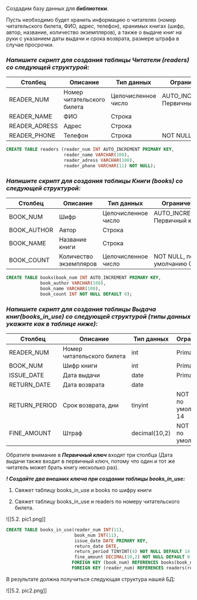 
Создадим базу данных для _**библиотеки**_.

Пусть необходимо будет хранить информацию о читателях (номер читательского билета, ФИО, адрес, телефон), хранимых книгах (шифр, автор, название, количество экземпляров), а также о выдаче книг на руки с указанием даты выдачи и срока возврата, размере штрафа в случае просрочки.




### _**Напишите скрипт для создания таблицы Читатели (readers) со следующей структурой:**_

|Столбец|Описание|Тип данных|Ограничения|
|---|---|---|---|
|READER_NUM|Номер читательского билета|Целочисленное число|AUTO_INCREMENT, Первичный ключ|
|READER_NAME|ФИО|Строка||
|READER_ADRESS|Адрес|Строка||
|READER_PHONE|Телефон|Строка|NOT NULL|


```sql
CREATE TABLE readers (reader_num INT AUTO_INCREMENT PRIMARY KEY,
                      reader_name VARCHAR(100),
                      reader_adress VARCHAR(100),
                      reader_phone VARCHAR(11) NOT NULL);
```




### _**Напишите скрипт для создания таблицы Книги (books) со следующей структурой:**_

|Столбец|Описание|Тип данных|Ограничения|
|---|---|---|---|
|BOOK_NUM|Шифр|Целочисленное число|AUTO_INCREMENT, Первичный ключ|
|BOOK_AUTHOR|Автор|Строка||
|BOOK_NAME|Название книги|Строка||
|BOOK_COUNT|Количество экземпляров|Целочисленное число|NOT NULL, по умолчанию 0|


```sql
CREATE TABLE books(book_num INT AUTO_INCREMENT PRIMARY KEY,
             book_author VARCHAR(100),
             book_name VARCHAR(100),
             book_count INT NOT NULL DEFAULT 0);
```





### _**Напишите скрипт для создания таблицы Выдача книг(books_in_use) со следующей структурой (типы данных укажите как в таблице ниже):**_

|Столбец|Описание|Тип данных|Ограничения|
|---|---|---|---|
|READER_NUM|Номер читательского билета|int|Primary key|
|BOOK_NUM|Шифр книги|int|Primary key|
|ISSUE_DATE|Дата выдачи|date|Primary key|
|RETURN_DATE|Дата возврата|date||
|RETURN_PERIOD|Срок возврата, дни|tinyint|NOT NULL, по умолчанию 14|
|FINE_AMOUNT|Штраф|decimal(10,2)|NOT NULL, по умолчанию 0|

Обратите внимание в _**Первичный ключ**_ входят три столбца (Дата выдачи также входит в первичный ключ, потому что один и тот же читатель может брать книгу несколько раз). 

_**! Создайте два внешних ключа при создании таблицы books_in_use:**_

1) Свяжет таблицу books_in_use и books по шифру книги

2) Свяжет таблицу books_in_use и readers по номеру читательского билета.


![[5.2. pic1.png]]


```sql
CREATE TABLE books_in_use(reader_num INT(11),
                          book_num INT(11),
                          issue_date DATE PRIMARY KEY,
                          return_date DATE,
                          return_period TINYINT(4) NOT NULL DEFAULT 14,
                          fine_amount DECIMAL(10,2) NOT NULL DEFAULT 0,
                         FOREIGN KEY (book_num) REFERENCES books(book_num),
                         FOREIGN KEY (reader_num) REFERENCES readers(reader_num));
```




В результате должна получиться следующая структура нашей БД:

![[5.2. pic2.png]]
